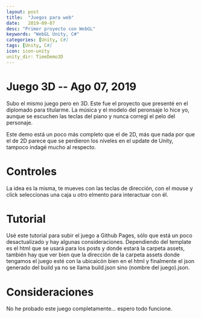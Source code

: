 ```yaml
---
layout: post
title:  "Juegos para web"
date:   2019-09-07
desc: "Primer proyecto con WebGL"
keywords: "WebGL Unity, C#"
categories: [Unity, C#]
tags: [Unity, C#]
icon: icon-unity
unity_dir: TimeDemo3D
---
```


# Juego 3D -- Ago 07, 2019

Subo el mismo juego pero en 3D. Este fue el proyecto que presenté en el diplomado para titularme. La música y el modelo del peronsaje lo hice yo, aunque se escuchen las teclas del piano y nunca corregí el pelo del personaje.

Este demo está un poco más completo que el de 2D, más que nada por que el de 2D parece que se perdieron los niveles en el update de Unity, tampoco indagé mucho al respecto.

# Controles
La idea es la misma, te mueves con las teclas de dirección, con el mouse y click seleccionas una caja u otro elmento para interactuar con él.

# Tutorial
Usé este tutorial para subir el juego a Github Pages, sólo que está un poco desactualizado y hay algunas consideraciones. Dependiendo del template es el html que se usará para los posts y donde estará la carpeta assets, también hay que ver bien que la dirección de la carpeta assets donde tengamos el juego esté con la ubicaicón bien en el html y finalmente el json generado del build ya no se llama build.json sino (nombre del juego).json.

# Consideraciones
No he probado este juego completamente... espero todo funcione.